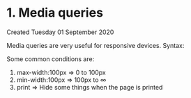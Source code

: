 # 1. Media queries

Created Tuesday 01 September 2020

Media queries are very useful for responsive devices.
Syntax:
<style>
@media(condition)
{
/_ add valid CSS_/
p{}
h1{}
}
</style>

Some common conditions are:
1. max-width:100px ⇒ 0 to 100px
2. min-width:100px ⇒ 100px to ∞
3. print ⇒ Hide some things when the page is printed
